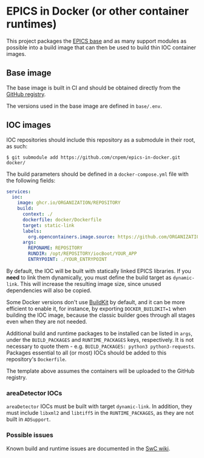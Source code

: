 # EPICS in Docker (or other container runtimes)

This project packages the [EPICS
base](https://epics-controls.org/resources-and-support/base/epics-7/) and as
many support modules as possible into a build image that can then be used to
build thin IOC container images.

## Base image

The base image is built in CI and should be obtained directly from the [GitHub
registry](https://github.com/cnpem/epics-in-docker/pkgs/container/lnls-debian-11-epics-7).

The versions used in the base image are defined in `base/.env`.

## IOC images

IOC repositories should include this repository as a submodule in their root,
as such:

```
$ git submodule add https://github.com/cnpem/epics-in-docker.git docker/
```

The build parameters should be defined in a `docker-compose.yml` file with the
following fields:

```yaml
services:
  ioc:
    image: ghcr.io/ORGANIZATION/REPOSITORY
    build:
      context: ./
      dockerfile: docker/Dockerfile
      target: static-link
      labels:
        org.opencontainers.image.source: https://github.com/ORGANIZATION/REPOSITORY
      args:
        REPONAME: REPOSITORY
        RUNDIR: /opt/REPOSITORY/iocBoot/YOUR_APP
        ENTRYPOINT: ./YOUR_ENTRYPOINT
```

By default, the IOC will be built with statically linked EPICS libraries. If
you **need** to link them dynamically, you must define the build target as
`dynamic-link`. This will increase the resulting image size, since unused
dependencies will also be copied.

Some Docker versions don't use
[BuildKit](https://docs.docker.com/build/buildkit/) by default, and it can be
more efficient to enable it, for instance, by exporting `DOCKER_BUILDKIT=1`
when building the IOC image, because the classic builder goes through all
stages even when they are not needed.

Additional build and runtime packages to be installed can be listed in `args`,
under the `BUILD_PACKAGES` and `RUNTIME_PACKAGES` keys, respectively. It is not
necessary to quote them - e.g. `BUILD_PACKAGES: python3 python3-requests`.
Packages essential to all (or most) IOCs should be added to this repository's
`Dockerfile`.

The template above assumes the containers will be uploaded to the GitHub
registry.

### areaDetector IOCs

`areaDetector` IOCs must be built with target `dynamic-link`. In addition, they
must include `libxml2` and `libtiff5` in the `RUNTIME_PACKAGES`, as they are
not built in `ADSupport`.

### Possible issues

Known build and runtime issues are documented in the [SwC
wiki](http://swc.lnls.br/).
